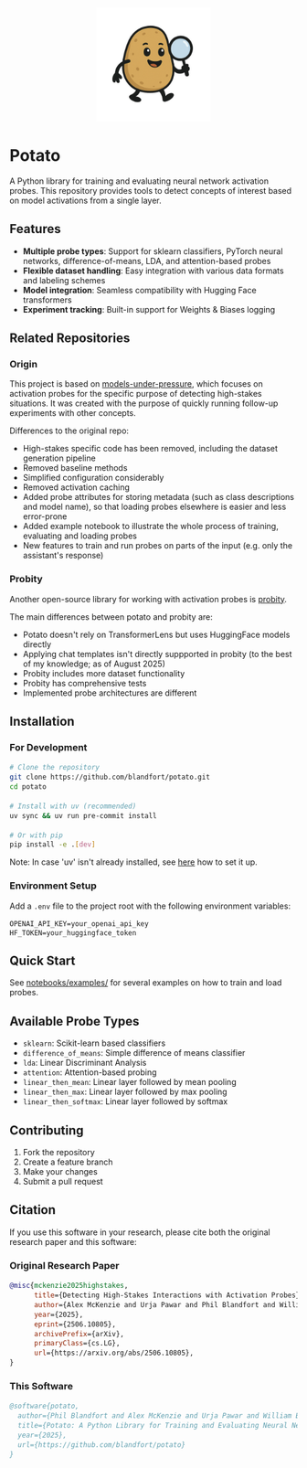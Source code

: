 <div align="center">
  <img src="assets/potato_probe.png" alt="Potato Probes Logo" width="200"/>
</div>

# Potato

A Python library for training and evaluating neural network activation probes.
This repository provides tools to detect concepts of interest based on model activations from a single layer.

## Features

- **Multiple probe types**: Support for sklearn classifiers, PyTorch neural networks, difference-of-means, LDA, and attention-based probes
- **Flexible dataset handling**: Easy integration with various data formats and labeling schemes
- **Model integration**: Seamless compatibility with Hugging Face transformers
- **Experiment tracking**: Built-in support for Weights & Biases logging

## Related Repositories

### Origin

This project is based on [models-under-pressure](https://github.com/arrrlex/models-under-pressure),
which focuses on activation probes for the specific purpose of detecting high-stakes situations.
It was created with the purpose of quickly running follow-up experiments with other concepts.

Differences to the original repo:

- High-stakes specific code has been removed, including the dataset generation pipeline
- Removed baseline methods
- Simplified configuration considerably
- Removed activation caching
- Added probe attributes for storing metadata (such as class descriptions and model name), so that loading probes elsewhere is easier and less error-prone
- Added example notebook to illustrate the whole process of training, evaluating and loading probes
- New features to train and run probes on parts of the input (e.g. only the assistant's response)

### Probity

Another open-source library for working with activation probes is [probity](https://github.com/curt-tigges/probity).

The main differences between potato and probity are:

- Potato doesn't rely on TransformerLens but uses HuggingFace models directly
- Applying chat templates isn't directly suppported in probity (to the best of my knowledge; as of August 2025)
- Probity includes more dataset functionality
- Probity has comprehensive tests
- Implemented probe architectures are different

## Installation

### For Development
```bash
# Clone the repository
git clone https://github.com/blandfort/potato.git
cd potato

# Install with uv (recommended)
uv sync && uv run pre-commit install

# Or with pip
pip install -e .[dev]
```

Note: In case 'uv' isn't already installed, see [here](https://docs.astral.sh/uv/getting-started/installation) how to set it up.


### Environment Setup
Add a `.env` file to the project root with the following environment variables:
```
OPENAI_API_KEY=your_openai_api_key
HF_TOKEN=your_huggingface_token
```

## Quick Start

See [notebooks/examples/](notebooks/examples/) for several examples on how to train and load probes.


## Available Probe Types

- `sklearn`: Scikit-learn based classifiers
- `difference_of_means`: Simple difference of means classifier
- `lda`: Linear Discriminant Analysis
- `attention`: Attention-based probing
- `linear_then_mean`: Linear layer followed by mean pooling
- `linear_then_max`: Linear layer followed by max pooling
- `linear_then_softmax`: Linear layer followed by softmax

## Contributing

1. Fork the repository
2. Create a feature branch
3. Make your changes
4. Submit a pull request

## Citation

If you use this software in your research, please cite both the original research paper and this software:

### Original Research Paper
```bibtex
@misc{mckenzie2025highstakes,
      title={Detecting High-Stakes Interactions with Activation Probes},
      author={Alex McKenzie and Urja Pawar and Phil Blandfort and William Bankes and David Krueger and Ekdeep Singh Lubana and Dmitrii Krasheninnikov},
      year={2025},
      eprint={2506.10805},
      archivePrefix={arXiv},
      primaryClass={cs.LG},
      url={https://arxiv.org/abs/2506.10805},
}
```

### This Software
```bibtex
@software{potato,
  author={Phil Blandfort and Alex McKenzie and Urja Pawar and William Bankes},
  title={Potato: A Python Library for Training and Evaluating Neural Network Activation Probes},
  year={2025},
  url={https://github.com/blandfort/potato}
}
```

